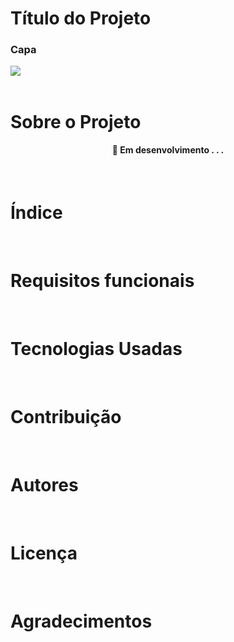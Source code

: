 # Título do Projeto
### Capa

<div>
    <img src="https://blog.portalpos.com.br/app/uploads/2019/07/GettyImages-1047699430.jpg"/>
</div>

<br>

# Sobre o Projeto

<h4 align="center"> 
	🚧  Em desenvolvimento . . .
</h4>

<br>

# Índice
<br>

# Requisitos funcionais
<br>

# Tecnologias Usadas
<br>

# Contribuição
<br>

# Autores
<br>

# Licença
<br>

# Agradecimentos
